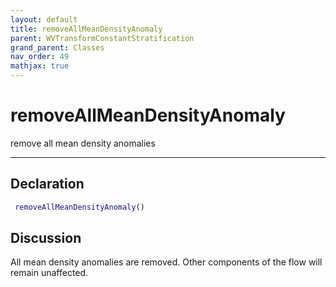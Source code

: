 ```yaml
---
layout: default
title: removeAllMeanDensityAnomaly
parent: WVTransformConstantStratification
grand_parent: Classes
nav_order: 49
mathjax: true
---
```


#  removeAllMeanDensityAnomaly

remove all mean density anomalies


---

## Declaration
```matlab
 removeAllMeanDensityAnomaly()
```
## Discussion

  All mean density anomalies are removed. Other components of the flow will remain unaffected.
 
    
